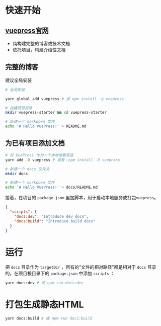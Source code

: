 # 快速开始

## [vuepress官网](https://vuepress.vuejs.org/zh/)



- 纯构建完整的博客或技术文档
- 依托项目，构建介绍性文档



## 完整的博客

建议全局安装
```sh
# 全局安装

yarn global add vuepress # 或 npm install -g vuepress

# 创建项目目录
mkdir vuepress-starter && cd vuepress-starter

# 新建一个 markdown 文件
echo '# Hello VuePress!' > README.md
```



## 为已有项目添加文档

```sh
# 将 VuePress 作为一个本地依赖安装
yarn add -D vuepress # 或者：npm install -D vuepress

# 新建一个 docs 文件夹
mkdir docs

# 新建一个 markdown 文件
echo '# Hello VuePress!' > docs/README.md
```

接着，在项目的 `package.json` 里加脚本，用于启动本地服务或打包`vuepress`。

```json
{
  "scripts": {
    "docs:dev": "Introduce dev docs",
    "docs:build": "Introduce build docs"
  }
}
```

# 运行

把 `docs` 目录作为 `targetDir` ，所有的“文件的相对路径”都是相对于 `docs` 目录的。在项目根目录下的 `package.json` 中添加 `scripts` ：

```sh
yarn docs:dev # 或 npm run docs:dev
```

# 打包生成静态HTML

```sh
yarn docs:build # 或 npm run docs:build
```

